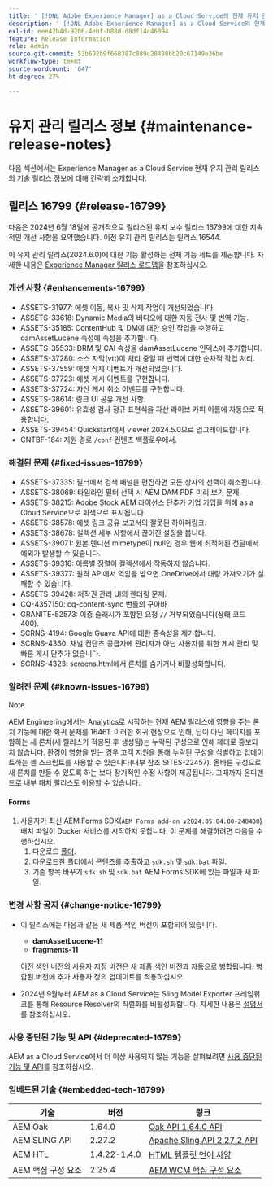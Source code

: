 ```yaml
---
title: ' [!DNL Adobe Experience Manager] as a Cloud Service의 현재 유지 관리 릴리스 정보입니다.'
description: ' [!DNL Adobe Experience Manager] as a Cloud Service의 현재 유지 관리 릴리스 정보입니다.'
exl-id: eee42b4d-9206-4ebf-b88d-d8df14c46094
feature: Release Information
role: Admin
source-git-commit: 53b692b9f668387c889c28498bb20c67149e36be
workflow-type: tm+mt
source-wordcount: '647'
ht-degree: 27%

---
```


# 유지 관리 릴리스 정보 {#maintenance-release-notes}

다음 섹션에서는 Experience Manager as a Cloud Service 현재 유지 관리 릴리스의 기술 릴리스 정보에 대해 간략히 소개합니다.

## 릴리스 16799 {#release-16799}

다음은 2024년 6월 18일에 공개적으로 릴리스된 유지 보수 릴리스 16799에 대한 지속적인 개선 사항을 요약했습니다. 이전 유지 관리 릴리스는 릴리스 16544.

이 유지 관리 릴리스(2024.6.0)에 대한 기능 활성화는 전체 기능 세트를 제공합니다. 자세한 내용은 [Experience Manager 릴리스 로드맵](https://experienceleague.adobe.com/ko/docs/experience-manager-release-information/aem-release-updates/update-releases-roadmap)을 참조하십시오.

### 개선 사항 {#enhancements-16799}

* ASSETS-31977: 에셋 이동, 복사 및 삭제 작업이 개선되었습니다.
* ASSETS-33618: Dynamic Media의 비디오에 대한 자동 전사 및 번역 기능.
* ASSETS-35185: ContentHub 및 DM에 대한 승인 작업을 수행하고 damAssetLucene 속성에 속성을 추가합니다.
* ASSETS-35533: DRM 및 CAI 속성을 damAssetLucene 인덱스에 추가합니다.
* ASSETS-37280: 소스 자막(vtt)이 처리 중일 때 번역에 대한 순차적 작업 처리.
* ASSETS-37559: 에셋 삭제 이벤트가 개선되었습니다.
* ASSETS-37723: 에셋 게시 이벤트를 구현합니다.
* ASSETS-37724: 자산 게시 취소 이벤트를 구현합니다.
* ASSETS-38614: 링크 UI 공유 개선 사항.
* ASSETS-39601: 유효성 검사 정규 표현식을 자산 라이브 카피 이름에 자동으로 적용합니다.
* ASSETS-39454: Quickstart에서 viewer 2024.5.0으로 업그레이드합니다.
* CNTBF-184: 지원 경로 `/conf` 컨텐츠 백플로우에서.

### 해결된 문제 {#fixed-issues-16799}

* ASSETS-37335: 필터에서 검색 패널을 편집하면 모든 상자의 선택이 취소됩니다.
* ASSETS-38069: 타임라인 필터 선택 시 AEM DAM PDF 미리 보기 문제.
* ASSETS-38215: Adobe Stock AEM 라이선스 단추가 기업 가입을 위해 as a Cloud Service으로 회색으로 표시됩니다.
* ASSETS-38578: 에셋 링크 공유 보고서의 잘못된 하이퍼링크.
* ASSETS-38678: 컬렉션 세부 사항에서 끊어진 설정을 봅니다.
* ASSETS-39071: 원본 렌디션 mimetype이 null인 경우 웹에 최적화된 전달에서 예외가 발생할 수 있습니다.
* ASSETS-39316: 이름별 정렬이 컬렉션에서 작동하지 않습니다.
* ASSETS-39377: 원격 API에서 역압을 받으면 OneDrive에서 대량 가져오기가 실패할 수 있습니다.
* ASSETS-39428: 저작권 관리 UI의 렌더링 문제.
* CQ-4357150: cq-content-sync 번들의 구아바
* GRANITE-52573: 이중 슬래시가 포함된 요청 `//` 거부되었습니다(상태 코드 400).
* SCRNS-4194: Google Guava API에 대한 종속성을 제거합니다.
* SCRNS-4360: 채널 컨텐츠 공급자에 관리자가 아닌 사용자를 위한 게시 관리 및 빠른 게시 단추가 없습니다.
* SCRNS-4323: screens.html에서 론치를 숨기거나 비활성화합니다.

### 알려진 문제 {#known-issues-16799}

>[!NOTE]
> AEM Engineering에서는 Analytics로 시작하는 현재 AEM 릴리스에 영향을 주는 론치 기능에 대한 회귀 문제를 16461. 이러한 회귀 현상으로 인해, 딥이 아닌 페이지를 포함하는 새 론치(새 릴리스가 적용된 후 생성됨)는 누락된 구성으로 인해 제대로 홍보되지 않습니다.
> 환경이 영향을 받는 경우 고객 지원을 통해 누락된 구성을 식별하고 업데이트하는 셸 스크립트를 사용할 수 있습니다(내부 참조 SITES-22457).
> 올바른 구성으로 새 론치를 만들 수 있도록 하는 보다 장기적인 수정 사항이 제공됩니다. 그때까지 온디맨드로 내부 패치 릴리스도 이용할 수 있습니다.

#### Forms

1. 사용자가 최신 AEM Forms SDK(`AEM Forms add-on v2024.05.04.00-240400`) 배치 파일이 Docker 서비스를 시작하지 못합니다. 이 문제를 해결하려면 다음을 수행하십시오.
   1. 다운로드 [폴더](/help/forms/assets/sdk_hotfix.zip).
   1. 다운로드한 폴더에서 콘텐츠를 추출하고 `sdk.sh` 및 `sdk.bat` 파일.
   1. 기존 항목 바꾸기 `sdk.sh` 및 `sdk.bat` AEM Forms SDK에 있는 파일과 새 파일.

### 변경 사항 공지 {#change-notice-16799}

* 이 릴리스에는 다음과 같은 새 제품 색인 버전이 포함되어 있습니다.
   * **damAssetLucene-11**
   * **fragments-11**

  이전 색인 버전의 사용자 지정 버전은 새 제품 색인 버전과 자동으로 병합됩니다. 병합된 버전에 추가 사용자 정의 업데이트를 적용하십시오.

* 2024년 9월부터 AEM as a Cloud Service는 Sling Model Exporter 프레임워크를 통해 Resource Resolver의 직렬화를 비활성화합니다. 자세한 내용은 [설명서](/help/implementing/developing/hybrid/disallow-the-serialization-of-resourceresolvers-via-sling-model-exporter.md)를 참조하십시오.

### 사용 중단된 기능 및 API {#deprecated-16799}

AEM as a Cloud Service에서 더 이상 사용되지 않는 기능을 살펴보려면 [사용 중단된 기능 및 API](/help/release-notes/deprecated-removed-features.md)를 참조하십시오.

### 임베드된 기술 {#embedded-tech-16799}

| 기술 | 버전 | 링크 |
|---|---|---|
| AEM Oak | 1.64.0 | [Oak API 1.64.0 API](https://www.javadoc.io/doc/org.apache.jackrabbit/oak-api/1.64.0/index.html) |
| AEM SLING API | 2.27.2 | [Apache Sling API 2.27.2 API](https://www.javadoc.io/doc/org.apache.sling/org.apache.sling.api/latest/index.html) |
| AEM HTL | 1.4.22-1.4.0 | [HTML 템플릿 언어 사양](https://github.com/adobe/htl-spec) |
| AEM 핵심 구성 요소 | 2.25.4 | [AEM WCM 핵심 구성 요소](https://github.com/adobe/aem-core-wcm-components) |
